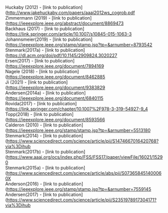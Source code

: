 Huckaby (2012) - [link to publication](http://www.jakehuckaby.com/papers/aaai2012ws_cogrob.pdf<br />
Zimmermann (2019) - [link to publication](https://ieeexplore.ieee.org/abstract/document/8869473<br />
Backhaus (2017) - [link to publication](https://link.springer.com/article/10.1007/s10845-015-1063-3<br />
Johannsmeier(2019) - [link to publication](https://ieeexplore.ieee.org/stamp/stamp.jsp?tp=&arnumber=8793542<br />
Stenmark(2017a) - [link to publication](https://dl.acm.org/doi/pdf/10.1145/2909824.3020227<br />
Ersen(2017) - [link to publication](https://ieeexplore.ieee.org/document/7894169<br />
Nagele (2018) - [link to publication](https://ieeexplore.ieee.org/document/8462885<br />
Ji (2021) - [link to publication](https://ieeexplore.ieee.org/document/9383829<br />
Andersen(2014a) - [link to publication](https://ieeexplore.ieee.org/document/6840115<br />
Rovida(2017) - [link to publication](https://link.springer.com/chapter/10.1007%2F978-3-319-54927-9_4<br />
Topp(2018) - [link to publication](https://ieeexplore.ieee.org/document/8593566<br />
Calderon (2010) - [link to publication](https://ieeexplore.ieee.org/stamp/stamp.jsp?tp=&arnumber=5513180<br />
Stenmark(2014) - [link to publication](https://www.sciencedirect.com/science/article/pii/S1474667016420768?via%3Dihub<br />
Stenmark(2017b) - [link to publication](https://www.aaai.org/ocs/index.php/FSS/FSS17/paper/viewFile/16021/15290<br />
Stenmark(2015a) - [link to publication](https://www.sciencedirect.com/science/article/abs/pii/S073658451400060X<br />
Anderson(2016) - [link to publication](https://ieeexplore.ieee.org/stamp/stamp.jsp?tp=&arnumber=7559145<br />
Andersen(2017) - [link to publication](https://www.sciencedirect.com/science/article/pii/S2351978917304171?via%3Dihub<br />
